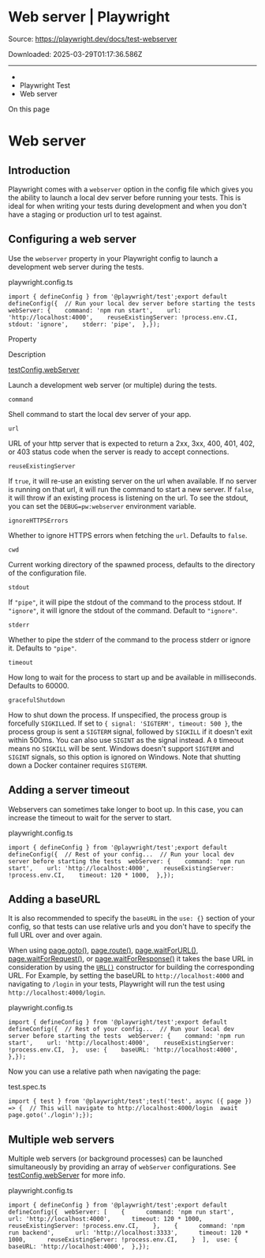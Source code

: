 # Web server | Playwright

Source: https://playwright.dev/docs/test-webserver

Downloaded: 2025-03-29T01:17:36.586Z

---

*   [](/)
*   Playwright Test
*   Web server

On this page

Web server
==========

Introduction[​](#introduction "Direct link to Introduction")
------------------------------------------------------------

Playwright comes with a `webserver` option in the config file which gives you the ability to launch a local dev server before running your tests. This is ideal for when writing your tests during development and when you don't have a staging or production url to test against.

Configuring a web server[​](#configuring-a-web-server "Direct link to Configuring a web server")
------------------------------------------------------------------------------------------------

Use the `webserver` property in your Playwright config to launch a development web server during the tests.

playwright.config.ts

    import { defineConfig } from '@playwright/test';export default defineConfig({  // Run your local dev server before starting the tests  webServer: {    command: 'npm run start',    url: 'http://localhost:4000',    reuseExistingServer: !process.env.CI,    stdout: 'ignore',    stderr: 'pipe',  },});

Property

Description

[testConfig.webServer](/docs/api/class-testconfig#test-config-web-server)

Launch a development web server (or multiple) during the tests.

`command`

Shell command to start the local dev server of your app.

`url`

URL of your http server that is expected to return a 2xx, 3xx, 400, 401, 402, or 403 status code when the server is ready to accept connections.

`reuseExistingServer`

If `true`, it will re-use an existing server on the url when available. If no server is running on that url, it will run the command to start a new server. If `false`, it will throw if an existing process is listening on the url. To see the stdout, you can set the `DEBUG=pw:webserver` environment variable.

`ignoreHTTPSErrors`

Whether to ignore HTTPS errors when fetching the `url`. Defaults to `false`.

`cwd`

Current working directory of the spawned process, defaults to the directory of the configuration file.

`stdout`

If `"pipe"`, it will pipe the stdout of the command to the process stdout. If `"ignore"`, it will ignore the stdout of the command. Default to `"ignore"`.

`stderr`

Whether to pipe the stderr of the command to the process stderr or ignore it. Defaults to `"pipe"`.

`timeout`

How long to wait for the process to start up and be available in milliseconds. Defaults to 60000.

`gracefulShutdown`

How to shut down the process. If unspecified, the process group is forcefully `SIGKILL`ed. If set to `{ signal: 'SIGTERM', timeout: 500 }`, the process group is sent a `SIGTERM` signal, followed by `SIGKILL` if it doesn't exit within 500ms. You can also use `SIGINT` as the signal instead. A `0` timeout means no `SIGKILL` will be sent. Windows doesn't support `SIGTERM` and `SIGINT` signals, so this option is ignored on Windows. Note that shutting down a Docker container requires `SIGTERM`.

Adding a server timeout[​](#adding-a-server-timeout "Direct link to Adding a server timeout")
---------------------------------------------------------------------------------------------

Webservers can sometimes take longer to boot up. In this case, you can increase the timeout to wait for the server to start.

playwright.config.ts

    import { defineConfig } from '@playwright/test';export default defineConfig({  // Rest of your config...  // Run your local dev server before starting the tests  webServer: {    command: 'npm run start',    url: 'http://localhost:4000',    reuseExistingServer: !process.env.CI,    timeout: 120 * 1000,  },});

Adding a baseURL[​](#adding-a-baseurl "Direct link to Adding a baseURL")
------------------------------------------------------------------------

It is also recommended to specify the `baseURL` in the `use: {}` section of your config, so that tests can use relative urls and you don't have to specify the full URL over and over again.

When using [page.goto()](/docs/api/class-page#page-goto), [page.route()](/docs/api/class-page#page-route), [page.waitForURL()](/docs/api/class-page#page-wait-for-url), [page.waitForRequest()](/docs/api/class-page#page-wait-for-request), or [page.waitForResponse()](/docs/api/class-page#page-wait-for-response) it takes the base URL in consideration by using the [`URL()`](https://developer.mozilla.org/en-US/docs/Web/API/URL/URL) constructor for building the corresponding URL. For Example, by setting the baseURL to `http://localhost:4000` and navigating to `/login` in your tests, Playwright will run the test using `http://localhost:4000/login`.

playwright.config.ts

    import { defineConfig } from '@playwright/test';export default defineConfig({  // Rest of your config...  // Run your local dev server before starting the tests  webServer: {    command: 'npm run start',    url: 'http://localhost:4000',    reuseExistingServer: !process.env.CI,  },  use: {    baseURL: 'http://localhost:4000',  },});

Now you can use a relative path when navigating the page:

test.spec.ts

    import { test } from '@playwright/test';test('test', async ({ page }) => {  // This will navigate to http://localhost:4000/login  await page.goto('./login');});

Multiple web servers[​](#multiple-web-servers "Direct link to Multiple web servers")
------------------------------------------------------------------------------------

Multiple web servers (or background processes) can be launched simultaneously by providing an array of `webServer` configurations. See [testConfig.webServer](/docs/api/class-testconfig#test-config-web-server) for more info.

playwright.config.ts

    import { defineConfig } from '@playwright/test';export default defineConfig({  webServer: [    {      command: 'npm run start',      url: 'http://localhost:4000',      timeout: 120 * 1000,      reuseExistingServer: !process.env.CI,    },    {      command: 'npm run backend',      url: 'http://localhost:3333',      timeout: 120 * 1000,      reuseExistingServer: !process.env.CI,    }  ],  use: {    baseURL: 'http://localhost:4000',  },});